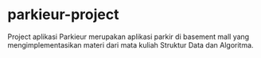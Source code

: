 # parkieur-project
Project aplikasi Parkieur merupakan aplikasi parkir di basement mall yang mengimplementasikan materi dari mata kuliah Struktur Data dan Algoritma.
